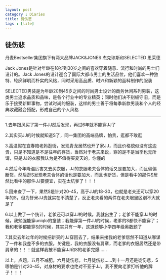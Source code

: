 ```yaml
---
layout: post
category : Diaries
title: 徒伤悲
tags : [life]
---
```

## 徒伤悲 ##

丹麦Bestseller集团旗下有两大品牌JACK&JONES 杰克琼斯和SELECTED 思莱德

Jack Jones是针对年龄在18岁到30岁之间的喜欢穿着随意、流行和时尚的男士们设计的。Jack Jones的设计迎合了国际大都市男士的生活品位，他们喜欢一种独特、轮廓鲜明而朴实的风格，同时采用高品质、时兴和新颖的面料制作的服装

SELECTED男装是为年龄20到45岁之间的时尚男士设计的商务休闲系列男装，这类男士追求品质和品味，是各个行业中的专业精英；同时他们决不刻板守旧，而是乐于接受新鲜事物，尝试时尚的服装，这样的男士善于将每季新款男装和个人的经典收藏融合搭配，形成自己的个人风格

---------------

1.去年跟风买了第一件JJ然后发现，再过6年就不能穿JJ了

2.其实买JJ的时候就知道S了，同一集团的高端品牌，怕贵，逛都不敢逛

3.高温假在宜春陪老妈逛街，发现青龙居然也开了家JJ，而且价格貌似没有这边贵，只是不知道是不是往年的存货，当然对于老夫来说，穿的是不是当季也无所谓，只是JJ的衣服我认为是不值得买夏天的，你懂的

4.然后今年降温厉害又去买衣服，JJ的衣服老夫合体的话又是要加大，而且偏偏断货，然后逛S发现老夫合体的话也是要加大，而且也断货，但是看中的那件S居然比看中的那件JJ要便宜，实在太坑爹了！！！

5.回来查了一下，果然S是针对20-45，高于JJ的18-30，也就是老夫还可以穿20年的S，但为虾米JJ贵就实在不清楚了，反正老夫看的两件在老夫眼里区别不大就是了

6.以上做了一个统计，老爹还可以穿JJ的时候，我就出生了；老爹不能穿JJ的时候，我勉强能穿uniqlo的童装；我能穿第一件JJ的时候，老爹的S都快不能穿了；我和老爹都能穿S的时候，其实只有一年，这道题够小学四年级奥数题了

7.其实去年过年的时候把新买的JJ穿回去了，结果来接我的老爹居然不知道从哪谋了一件和我差不多的衣服，关键是，我的衣服没有肩章，而老爹的衣服居然还是带肩章的！！！就这样我被不能穿JJ和S的老爹完爆……

 

以上，点题，五月不减肥，六月徒伤悲，七月徒伤悲……到十一月还是徒伤悲，S哪怕是针对20-45，对身材的要求也绝对不亚于JJ，我不要向老爹打听他的牌子！！！